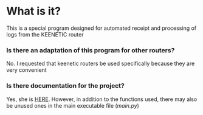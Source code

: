 # What is it?
This is a special program designed for automated receipt and processing of logs from the KEENETIC router

### Is there an adaptation of this program for other routers?
No. I requested that keenetic routers be used specifically because they are very convenient

### Is there documentation for the project?
Yes, she is [HERE](https://github.com/YakovSava/time_recorder/blob/master/docs/README.md). However, in addition to the functions used, there may also be unused ones in the main executable file (*main.py*)